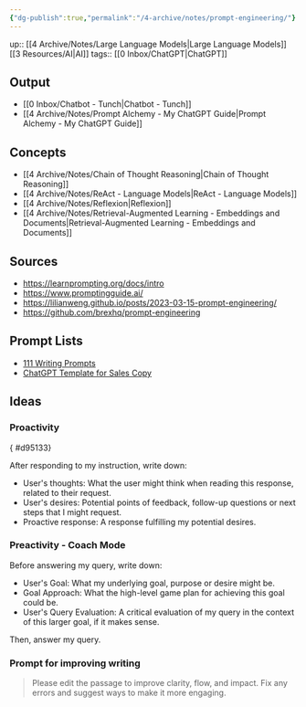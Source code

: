 ```yaml
---
{"dg-publish":true,"permalink":"/4-archive/notes/prompt-engineering/"}
---
```


up:: [[4 Archive/Notes/Large Language Models\|Large Language Models]] [[3 Resources/AI\|AI]]
tags:: [[0 Inbox/ChatGPT\|ChatGPT]]

## Output
- [[0 Inbox/Chatbot - Tunch\|Chatbot - Tunch]]
- [[4 Archive/Notes/Prompt Alchemy - My ChatGPT Guide\|Prompt Alchemy - My ChatGPT Guide]]

## Concepts
- [[4 Archive/Notes/Chain of Thought Reasoning\|Chain of Thought Reasoning]]
- [[4 Archive/Notes/ReAct - Language Models\|ReAct - Language Models]]
- [[4 Archive/Notes/Reflexion\|Reflexion]]
- [[4 Archive/Notes/Retrieval-Augmented Learning - Embeddings and Documents\|Retrieval-Augmented Learning - Embeddings and Documents]]

## Sources
- https://learnprompting.org/docs/intro
- https://www.promptingguide.ai/
- https://lilianweng.github.io/posts/2023-03-15-prompt-engineering/
- https://github.com/brexhq/prompt-engineering

## Prompt Lists
- [111 Writing Prompts](https://gigantic-grin-edb.notion.site/Prompt-Vault-e2bfc73890c046968d0a194089b2cbc2)
- [ChatGPT Template for Sales Copy](https://joserosado.notion.site/Chat-GPT-Templatize-Sales-Copy-de3b98e243bb48dea3c96a5bd1f18449)

## Ideas
### Proactivity
{ #d95133}


After responding to my instruction, write down:
- User's thoughts: What the user might think when reading this response, related to their request.
- User's desires: Potential points of feedback, follow-up questions or next steps that I might request.
- Proactive response: A response fulfilling my potential desires.

### Preactivity - Coach Mode
Before answering my query, write down:

- User's Goal: What my underlying goal, purpose or desire might be.
- Goal Approach: What the high-level game plan for achieving this goal could be.
- User's Query Evaluation: A critical evaluation of my query in the context of this larger goal, if it makes sense.

Then, answer my query.

### Prompt for improving writing
> Please edit the passage to improve clarity, flow, and impact. Fix any errors and suggest ways to make it more engaging.